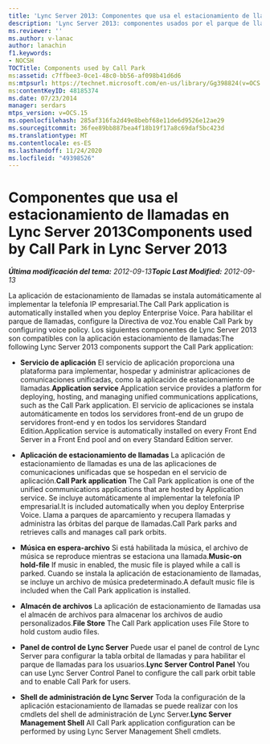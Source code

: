 ```yaml
---
title: 'Lync Server 2013: Componentes que usa el estacionamiento de llamadas'
description: 'Lync Server 2013: componentes usados por el parque de llamadas.'
ms.reviewer: ''
ms.author: v-lanac
author: lanachin
f1.keywords:
- NOCSH
TOCTitle: Components used by Call Park
ms:assetid: c7ffbee3-0ce1-48c0-bb56-af098b41d6d6
ms:mtpsurl: https://technet.microsoft.com/en-us/library/Gg398824(v=OCS.15)
ms:contentKeyID: 48185374
ms.date: 07/23/2014
manager: serdars
mtps_version: v=OCS.15
ms.openlocfilehash: 285af316fa2d49e8bebf68e11de6d9526e12ae29
ms.sourcegitcommit: 36fee89bb887bea4f18b19f17a8c69daf5bc423d
ms.translationtype: MT
ms.contentlocale: es-ES
ms.lasthandoff: 11/24/2020
ms.locfileid: "49398526"
---
```

# <a name="components-used-by-call-park-in-lync-server-2013"></a><span data-ttu-id="238ec-103">Componentes que usa el estacionamiento de llamadas en Lync Server 2013</span><span class="sxs-lookup"><span data-stu-id="238ec-103">Components used by Call Park in Lync Server 2013</span></span>

<div data-xmlns="http://www.w3.org/1999/xhtml">

<div class="topic" data-xmlns="http://www.w3.org/1999/xhtml" data-msxsl="urn:schemas-microsoft-com:xslt" data-cs="https://msdn.microsoft.com/">

<div data-asp="https://msdn2.microsoft.com/asp">



</div>

<div id="mainSection">

<div id="mainBody"><span data-ttu-id="238ec-104">

<span> </span></span><span class="sxs-lookup"><span data-stu-id="238ec-104">

<span> </span></span></span>

<span data-ttu-id="238ec-105">_**Última modificación del tema:** 2012-09-13_</span><span class="sxs-lookup"><span data-stu-id="238ec-105">_**Topic Last Modified:** 2012-09-13_</span></span>

<span data-ttu-id="238ec-106">La aplicación de estacionamiento de llamadas se instala automáticamente al implementar la telefonía IP empresarial.</span><span class="sxs-lookup"><span data-stu-id="238ec-106">The Call Park application is automatically installed when you deploy Enterprise Voice.</span></span> <span data-ttu-id="238ec-107">Para habilitar el parque de llamadas, configure la Directiva de voz.</span><span class="sxs-lookup"><span data-stu-id="238ec-107">You enable Call Park by configuring voice policy.</span></span> <span data-ttu-id="238ec-108">Los siguientes componentes de Lync Server 2013 son compatibles con la aplicación estacionamiento de llamadas:</span><span class="sxs-lookup"><span data-stu-id="238ec-108">The following Lync Server 2013 components support the Call Park application:</span></span>

  - <span data-ttu-id="238ec-109">**Servicio de aplicación**   El servicio de aplicación proporciona una plataforma para implementar, hospedar y administrar aplicaciones de comunicaciones unificadas, como la aplicación de estacionamiento de llamadas.</span><span class="sxs-lookup"><span data-stu-id="238ec-109">**Application service**   Application service provides a platform for deploying, hosting, and managing unified communications applications, such as the Call Park application.</span></span> <span data-ttu-id="238ec-110">El servicio de aplicaciones se instala automáticamente en todos los servidores front-end de un grupo de servidores front-end y en todos los servidores Standard Edition.</span><span class="sxs-lookup"><span data-stu-id="238ec-110">Application service is automatically installed on every Front End Server in a Front End pool and on every Standard Edition server.</span></span>

  - <span data-ttu-id="238ec-111">**Aplicación de estacionamiento de llamadas**   La aplicación de estacionamiento de llamadas es una de las aplicaciones de comunicaciones unificadas que se hospedan en el servicio de aplicación.</span><span class="sxs-lookup"><span data-stu-id="238ec-111">**Call Park application**   The Call Park application is one of the unified communications applications that are hosted by Application service.</span></span> <span data-ttu-id="238ec-112">Se incluye automáticamente al implementar la telefonía IP empresarial.</span><span class="sxs-lookup"><span data-stu-id="238ec-112">It is included automatically when you deploy Enterprise Voice.</span></span> <span data-ttu-id="238ec-113">Llama a parques de aparcamiento y recupera llamadas y administra las órbitas del parque de llamadas.</span><span class="sxs-lookup"><span data-stu-id="238ec-113">Call Park parks and retrieves calls and manages call park orbits.</span></span>

  - <span data-ttu-id="238ec-114">**Música en espera-archivo**   Si está habilitada la música, el archivo de música se reproduce mientras se estaciona una llamada.</span><span class="sxs-lookup"><span data-stu-id="238ec-114">**Music-on hold-file**   If music in enabled, the music file is played while a call is parked.</span></span> <span data-ttu-id="238ec-115">Cuando se instala la aplicación de estacionamiento de llamadas, se incluye un archivo de música predeterminado.</span><span class="sxs-lookup"><span data-stu-id="238ec-115">A default music file is included when the Call Park application is installed.</span></span>

  - <span data-ttu-id="238ec-116">**Almacén de archivos**   La aplicación de estacionamiento de llamadas usa el almacén de archivos para almacenar los archivos de audio personalizados.</span><span class="sxs-lookup"><span data-stu-id="238ec-116">**File Store**   The Call Park application uses File Store to hold custom audio files.</span></span>

  - <span data-ttu-id="238ec-117">**Panel de control de Lync Server**   Puede usar el panel de control de Lync Server para configurar la tabla orbital de llamadas y para habilitar el parque de llamadas para los usuarios.</span><span class="sxs-lookup"><span data-stu-id="238ec-117">**Lync Server Control Panel**   You can use Lync Server Control Panel to configure the call park orbit table and to enable Call Park for users.</span></span>

  - <span data-ttu-id="238ec-118">**Shell de administración de Lync Server**   Toda la configuración de la aplicación estacionamiento de llamadas se puede realizar con los cmdlets del shell de administración de Lync Server.</span><span class="sxs-lookup"><span data-stu-id="238ec-118">**Lync Server Management Shell**   All Call Park application configuration can be performed by using Lync Server Management Shell cmdlets.</span></span>

<span data-ttu-id="238ec-119"></div>

<span> </span>

</div>

</div>

</span><span class="sxs-lookup"><span data-stu-id="238ec-119"></div>

<span> </span>

</div>

</div>

</span></span></div>

